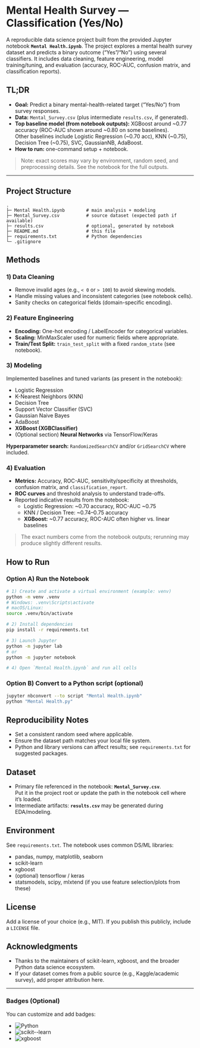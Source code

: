 # Mental Health Survey — Classification (Yes/No)

A reproducible data science project built from the provided Jupyter notebook **`Mental Health.ipynb`**.
The project explores a mental health survey dataset and predicts a binary outcome (“Yes”/“No”) using several classifiers.
It includes data cleaning, feature engineering, model training/tuning, and evaluation (accuracy, ROC-AUC, confusion matrix, and classification reports).

## TL;DR
- **Goal:** Predict a binary mental-health-related target (“Yes/No”) from survey responses.
- **Data:** `Mental_Survey.csv` (plus intermediate `results.csv`, if generated).
- **Top baseline model (from notebook outputs):** XGBoost around ~0.77 accuracy (ROC-AUC shown around ~0.80 on some baselines).  
  Other baselines include Logistic Regression (~0.70 acc), KNN (~0.75), Decision Tree (~0.75), SVC, GaussianNB, AdaBoost.
- **How to run:** one-command setup + notebook.

> Note: exact scores may vary by environment, random seed, and preprocessing details. See the notebook for the full outputs.

---

## Project Structure
```
.
├─ Mental Health.ipynb        # main analysis + modeling
├─ Mental_Survey.csv          # source dataset (expected path if available)
├─ results.csv                # optional, generated by notebook
├─ README.md                  # this file
├─ requirements.txt           # Python dependencies
└─ .gitignore
```

## Methods
### 1) Data Cleaning
- Remove invalid ages (e.g., `< 0` or `> 100`) to avoid skewing models.
- Handle missing values and inconsistent categories (see notebook cells).
- Sanity checks on categorical fields (domain-specific encoding).

### 2) Feature Engineering
- **Encoding:** One-hot encoding / LabelEncoder for categorical variables.
- **Scaling:** MinMaxScaler used for numeric fields where appropriate.
- **Train/Test Split:** `train_test_split` with a fixed `random_state` (see notebook).

### 3) Modeling
Implemented baselines and tuned variants (as present in the notebook):
- Logistic Regression
- K-Nearest Neighbors (KNN)
- Decision Tree
- Support Vector Classifier (SVC)
- Gaussian Naive Bayes
- AdaBoost
- **XGBoost (XGBClassifier)**
- (Optional section) **Neural Networks** via TensorFlow/Keras

**Hyperparameter search:** `RandomizedSearchCV` and/or `GridSearchCV` where included.

### 4) Evaluation
- **Metrics:** Accuracy, ROC-AUC, sensitivity/specificity at thresholds, confusion matrix, and `classification_report`.
- **ROC curves** and threshold analysis to understand trade-offs.
- Reported indicative results from the notebook:
  - Logistic Regression: ~0.70 accuracy, ROC-AUC ~0.75
  - KNN / Decision Tree: ~0.74–0.75 accuracy
  - **XGBoost:** ~0.77 accuracy, ROC-AUC often higher vs. linear baselines

> The exact numbers come from the notebook outputs; rerunning may produce slightly different results.

## How to Run

### Option A) Run the Notebook
```bash
# 1) Create and activate a virtual environment (example: venv)
python -m venv .venv
# Windows: .venv\Scripts\activate
# macOS/Linux:
source .venv/bin/activate

# 2) Install dependencies
pip install -r requirements.txt

# 3) Launch Jupyter
python -m jupyter lab
# or
python -m jupyter notebook

# 4) Open `Mental Health.ipynb` and run all cells
```

### Option B) Convert to a Python script (optional)
```bash
jupyter nbconvert --to script "Mental Health.ipynb"
python "Mental Health.py"
```

## Reproducibility Notes
- Set a consistent random seed where applicable.
- Ensure the dataset path matches your local file system.
- Python and library versions can affect results; see `requirements.txt` for suggested packages.

## Dataset
- Primary file referenced in the notebook: **`Mental_Survey.csv`**.  
  Put it in the project root or update the path in the notebook cell where it’s loaded.
- Intermediate artifacts: **`results.csv`** may be generated during EDA/modeling.

## Environment
See `requirements.txt`. The notebook uses common DS/ML libraries:
- pandas, numpy, matplotlib, seaborn
- scikit-learn
- xgboost
- (optional) tensorflow / keras
- statsmodels, scipy, mlxtend (if you use feature selection/plots from these)

## License
Add a license of your choice (e.g., MIT). If you publish this publicly, include a `LICENSE` file.

## Acknowledgments
- Thanks to the maintainers of scikit-learn, xgboost, and the broader Python data science ecosystem.
- If your dataset comes from a public source (e.g., Kaggle/academic survey), add proper attribution here.

---

### Badges (Optional)
You can customize and add badges:
- ![Python](https://img.shields.io/badge/Python-3.10%2B-blue)
- ![scikit--learn](https://img.shields.io/badge/scikit--learn-1.x-orange)
- ![xgboost](https://img.shields.io/badge/XGBoost-1.x-green)
